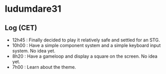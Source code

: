 ludumdare31
===========

## Log (CET)

 * 12h45 : Finally decided to play it relatively safe and settled for an STG.
 * 10h00 : Have a simple component system and a simple keyboard input system. No idea yet.
 *  8h20 : Have a gameloop and display a square on the screen. No idea yet.
 *  7h00 : Learn about the theme.
